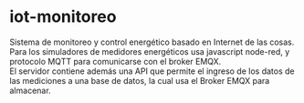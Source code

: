 # iot-monitoreo
Sistema de monitoreo y control energético basado en Internet de las cosas.<br>
Para los simuladores de medidores energéticos usa javascript node-red, y protocolo MQTT para comunicarse con el broker EMQX.<br>
El servidor contiene además una API que permite el ingreso de los datos de las mediciones a una base de datos, la cual usa el Broker EMQX para almacenar.
